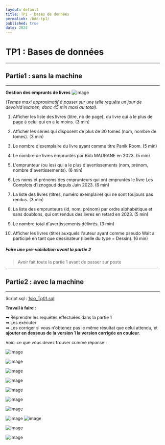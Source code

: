 ```yaml
---
layout: default
title: TP1 - Bases de données
permalink: /bdd-tp1/
published: true
date: 2024
---
```


# TP1 : Bases de données
------
## Partie1 : sans la machine
------
**Gestion des emprunts de livres**
![image](https://github.com/user-attachments/assets/14ec4e7d-2318-4f7b-b1cd-5c392f1ad675)

*(Temps maxi approximatif à passer sur une telle requête un jour de devoir/d'examen, donc 45 min maxi au total).*

1. Afficher les liste des livres (titre, nb de page), du livre qui a le plus de page à celui qui en a le
moins. (3 min)

2. Afficher les séries qui disposent de plus de 30 tomes (nom, nombre de tomes). (3 min)

3. Le nombre d'exemplaire du livre ayant comme titre Panik Room. (5 min)

4. Le nombre de livres empruntés par Bob MAURANE en 2023. (5 min)

5. L'emprunteur (ou les) qui a le plus d'avertissements (nom, prénom, nombre d'avertissements).
(6 min)

6. Les noms et prénoms des emprunteurs qui ont empruntés le livre Les Complots d'Iznogoud
depuis Juin 2023. (6 min)

7. La liste des livres (titres, numéro exemplaire) qui ne sont toujours pas rendus. (3 min)

8. La liste des emprunteurs (id, nom, prénom) par ordre alphabétique et sans doublons, qui ont
rendus des livres en retard en 2023. (5 min)

9. Le nombre total d'avertissements délivrés. (3 min)

10. Afficher les livres (titre) auxquels l'auteur ayant comme pseudo Walt a participé en tant que
dessinateur (libelle du type = Dessin). (6 min)

##### Faire une pré-validation avant la partie 2
>
> Avoir fait toute la partie 1 avant de passer sur poste

------
## Partie2 : avec la machine
------
Script sql : [1sio_Tp01.sql](https://github.com/To37oT/1SIO/blob/20462d59f2204fd61960f900db5fad25ad912b31/1Sio_Tp01.sql)

**Travail à faire :**

➡ Reprendre les requêtes effectuées dans la partie 1<br>
➡ Les exécuter<br>
➡ Les corriger si vous n'obtenez pas le même résultat que celui attendu, et **ajouter en dessous de la version 1 la version corrigée en couleur**.

Voici ce que vous devez trouver comme réponse :

![image](https://github.com/user-attachments/assets/aa4a9d85-d242-41b4-994f-9c8a1f9be3b3)

![image](https://github.com/user-attachments/assets/71727022-52e2-4c1b-95fb-2bb5dfab3f99)

![image](https://github.com/user-attachments/assets/e261c925-88e9-4eb7-b059-a66add8ca73d)

![image](https://github.com/user-attachments/assets/c5a28754-748a-4e7a-ae3a-10b01bc4e2e2)

![image](https://github.com/user-attachments/assets/843dfa2e-6916-44de-b1ad-bd3bd28964e8)

![image](https://github.com/user-attachments/assets/439136b4-c789-41a5-a678-d30a96ea411f)

![image](https://github.com/user-attachments/assets/09e184a3-775e-4752-959c-8f247ab3d462)

![image](https://github.com/user-attachments/assets/64193d6a-42ea-446f-977b-4399030ae1fb)
![image](https://github.com/user-attachments/assets/f7b1b023-071b-44b5-b502-d89de1ae3920)

![image](https://github.com/user-attachments/assets/e87b6995-1fc1-4da8-8270-d09f5bd20499)

![image](https://github.com/user-attachments/assets/2809a167-2365-4d6f-833f-92c829e58223)
